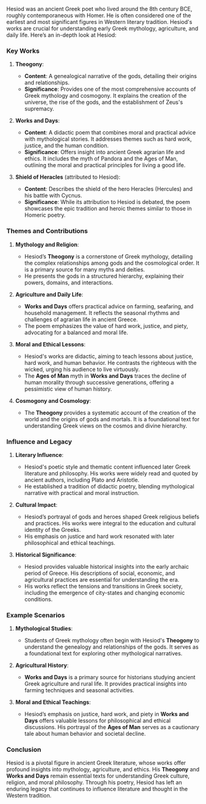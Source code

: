 Hesiod was an ancient Greek poet who lived around the 8th century BCE, roughly contemporaneous with Homer. He is often considered one of the earliest and most significant figures in Western literary tradition. Hesiod's works are crucial for understanding early Greek mythology, agriculture, and daily life. Here’s an in-depth look at Hesiod:

### Key Works

1. **Theogony**:
   - **Content**: A genealogical narrative of the gods, detailing their origins and relationships.
   - **Significance**: Provides one of the most comprehensive accounts of Greek mythology and cosmogony. It explains the creation of the universe, the rise of the gods, and the establishment of Zeus's supremacy.

2. **Works and Days**:
   - **Content**: A didactic poem that combines moral and practical advice with mythological stories. It addresses themes such as hard work, justice, and the human condition.
   - **Significance**: Offers insight into ancient Greek agrarian life and ethics. It includes the myth of Pandora and the Ages of Man, outlining the moral and practical principles for living a good life.

3. **Shield of Heracles** (attributed to Hesiod):
   - **Content**: Describes the shield of the hero Heracles (Hercules) and his battle with Cycnus.
   - **Significance**: While its attribution to Hesiod is debated, the poem showcases the epic tradition and heroic themes similar to those in Homeric poetry.

### Themes and Contributions

1. **Mythology and Religion**:
   - Hesiod’s **Theogony** is a cornerstone of Greek mythology, detailing the complex relationships among gods and the cosmological order. It is a primary source for many myths and deities.
   - He presents the gods in a structured hierarchy, explaining their powers, domains, and interactions.

2. **Agriculture and Daily Life**:
   - **Works and Days** offers practical advice on farming, seafaring, and household management. It reflects the seasonal rhythms and challenges of agrarian life in ancient Greece.
   - The poem emphasizes the value of hard work, justice, and piety, advocating for a balanced and moral life.

3. **Moral and Ethical Lessons**:
   - Hesiod's works are didactic, aiming to teach lessons about justice, hard work, and human behavior. He contrasts the righteous with the wicked, urging his audience to live virtuously.
   - The **Ages of Man** myth in **Works and Days** traces the decline of human morality through successive generations, offering a pessimistic view of human history.

4. **Cosmogony and Cosmology**:
   - The **Theogony** provides a systematic account of the creation of the world and the origins of gods and mortals. It is a foundational text for understanding Greek views on the cosmos and divine hierarchy.

### Influence and Legacy

1. **Literary Influence**:
   - Hesiod's poetic style and thematic content influenced later Greek literature and philosophy. His works were widely read and quoted by ancient authors, including Plato and Aristotle.
   - He established a tradition of didactic poetry, blending mythological narrative with practical and moral instruction.

2. **Cultural Impact**:
   - Hesiod’s portrayal of gods and heroes shaped Greek religious beliefs and practices. His works were integral to the education and cultural identity of the Greeks.
   - His emphasis on justice and hard work resonated with later philosophical and ethical teachings.

3. **Historical Significance**:
   - Hesiod provides valuable historical insights into the early archaic period of Greece. His descriptions of social, economic, and agricultural practices are essential for understanding the era.
   - His works reflect the tensions and transitions in Greek society, including the emergence of city-states and changing economic conditions.

### Example Scenarios

1. **Mythological Studies**:
   - Students of Greek mythology often begin with Hesiod's **Theogony** to understand the genealogy and relationships of the gods. It serves as a foundational text for exploring other mythological narratives.

2. **Agricultural History**:
   - **Works and Days** is a primary source for historians studying ancient Greek agriculture and rural life. It provides practical insights into farming techniques and seasonal activities.

3. **Moral and Ethical Teachings**:
   - Hesiod’s emphasis on justice, hard work, and piety in **Works and Days** offers valuable lessons for philosophical and ethical discussions. His portrayal of the **Ages of Man** serves as a cautionary tale about human behavior and societal decline.

### Conclusion

Hesiod is a pivotal figure in ancient Greek literature, whose works offer profound insights into mythology, agriculture, and ethics. His **Theogony** and **Works and Days** remain essential texts for understanding Greek culture, religion, and moral philosophy. Through his poetry, Hesiod has left an enduring legacy that continues to influence literature and thought in the Western tradition.

